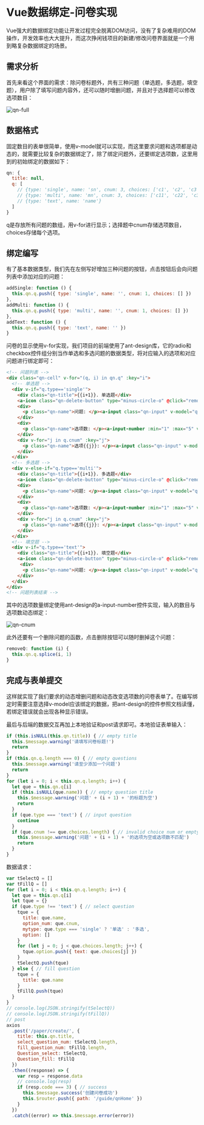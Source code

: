 # Vue数据绑定-问卷实现

Vue强大的数据绑定功能让开发过程完全脱离DOM访问，没有了复杂难用的DOM操作，开发效率也大大提升，而这次挣闲钱项目的新建/修改问卷界面就是一个用到略复杂数据绑定的场景。

## 需求分析

首先来看这个界面的需求：除问卷标题外，共有三种问题（单选题，多选题，填空题），用户除了填写问题内容外，还可以随时增删问题，并且对于选择题可以修改选项数目：

![qn-full](./imgs/qn-full.PNG)

## 数据格式

固定数目的表单很简单，使用v-model就可以实现，而这里要求问题和选项都是动态的，就需要比较复杂的数据绑定了，除了绑定问题外，还要绑定选项数，这里用到的初始绑定的数据如下：

```js
qn: {
  title: null,
  q: [
    // {type: 'single', name: 'sn', cnum: 3, choices: ['c1', 'c2', 'c3']},
    // {type: 'multi', name: 'mn', cnum: 3, choices: ['c11', 'c22', 'c33']},
    // {type: 'text', name: 'name'}
  ]
}
```

q是存放所有问题的数组，用v-for进行显示；选择题中cnum存储选项数目，choices存储每个选项。

## 绑定编写

有了基本数据类型，我们先在左侧写好增加三种问题的按钮，点击按钮后会向问题列表中添加对应的问题：

```js
addSingle: function () {
  this.qn.q.push({ type: 'single', name: '', cnum: 1, choices: [] })
},
addMulti: function () {
  this.qn.q.push({ type: 'multi', name: '', cnum: 1, choices: [] })
},
addText: function () {
  this.qn.q.push({ type: 'text', name: '' })
}
```

问卷的显示使用v-for实现，我们项目的前端使用了ant-design库，它的radio和checkbox控件组分别当作单选和多选问题的数据类型，将对应输入的选项和对应问题进行绑定即可：

```html
<!-- 问题列表 -->
<div class="qn-cell" v-for="(q, i) in qn.q" :key="i">
  <!-- 单选题 -->
  <div v-if="q.type=='single'">
    <div class="qn-title">{{i+1}}. 单选题</div>
    <a-icon class="qn-delete-button" type="minus-circle-o" @click="removeQ(i)" />
    <div>
      <p class="qn-name">问题: </p><a-input class="qn-input" v-model="q.name" />
    </div>
    <div>
      <p class="qn-name">选项数: </p><a-input-number :min="1" :max="5" v-model="q.cnum" />
    </div>
    <div v-for="j in q.cnum" :key="j">
      <p class="qn-name">选项{{j}}: </p><a-input class="qn-input" v-model="q.choices[j-1]" />
    </div>
  </div>
  <!-- 多选题 -->
  <div v-else-if="q.type=='multi'">
    <div class="qn-title">{{i+1}}. 多选题</div>
    <a-icon class="qn-delete-button" type="minus-circle-o" @click="removeQ(i)" />
    <div>
      <p class="qn-name">问题: </p><a-input class="qn-input" v-model="q.name" />
    </div>
    <div>
      <p class="qn-name">选项数: </p><a-input-number :min="1" :max="5" v-model="q.cnum" />
    </div>
    <div v-for="j in q.cnum" :key="j">
      <p class="qn-name">选项{{j}}: </p><a-input class="qn-input" v-model="q.choices[j-1]" />
    </div>
  </div>
  <!-- 填空题 -->
  <div v-if="q.type=='text'">
    <div class="qn-title">{{i+1}}. 填空题</div>
    <a-icon class="qn-delete-button" type="minus-circle-o" @click="removeQ(i)" />
     <div>
      <p class="qn-name">问题: </p><a-input class="qn-input" v-model="q.name" />
    </div>
  </div>
</div>
<!-- 问题列表结束 -->
```

其中的选项数量绑定使用ant-design的a-input-number控件实现，输入的数目与选项数动态绑定：

![qn-cnum](./imgs/qn-cnum.PNG)

此外还要有一个删除问题的函数，点击删除按钮可以随时删掉这个问题：

```js
removeQ: function (i) {
  this.qn.q.splice(i, 1)
}
```

## 完成与表单提交

这样就实现了我们要求的动态增删问题和动态改变选项数的问卷表单了。在编写绑定时需要注意选择v-model应该绑定的数据，把ant-design的控件参照文档读懂，若绑定错误就会出现各种显示错误。

最后与后端的数据交互再加上本地验证和post请求即可。本地验证表单输入：

```js
if (this.isNULL(this.qn.title)) { // empty title
  this.$message.warning('请填写问卷标题!')
  return
}
if (this.qn.q.length === 0) { // empty questions
  this.$message.warning('请至少添加一个问题')
  return
}
for (let i = 0; i < this.qn.q.length; i++) {
  let que = this.qn.q[i]
  if (this.isNULL(que.name)) { // empty question title
    this.$message.warning('问题' + (i + 1) + '的标题为空')
    return
  }
  if (que.type === 'text') { // input question
    continue
  }
  if (que.cnum !== que.choices.length) { // invalid choice num or empty
    this.$message.warning('问题' + (i + 1) + '的选项为空或选项数不匹配')
    return
  }
}
```

数据请求：

```js
var tSelectQ = []
var tFillQ = []
for (let i = 0; i < this.qn.q.length; i++) {
  let que = this.qn.q[i]
  let tque = {}
  if (que.type !== 'text') { // select question
    tque = {
      title: que.name,
      option_num: que.cnum,
      mytype: que.type === 'single' ? '单选' : '多选',
      option: []
    }
    for (let j = 0; j < que.choices.length; j++) {
      tque.option.push({ text: que.choices[j] })
    }
    tSelectQ.push(tque)
  } else { // fill question
    tque = {
      title: que.name
    }
    tFillQ.push(tque)
  }
}
// console.log(JSON.stringify(tSelectQ))
// console.log(JSON.stringify(tFillQ))
// post
axios
  .post('/paper/create/', {
    title: this.qn.title,
    select_question_num: tSelectQ.length,
    fill_question_num: tFillQ.length,
    Question_select: tSelectQ,
    Question_fill: tFillQ
  })
  .then((response) => {
    var resp = response.data
    // console.log(resp)
    if (resp.code === 3) { // success
      this.$message.success('创建问卷成功')
      this.$router.push({ path: '/guide/qnHome' })
    }
  })
  .catch((error) => this.$message.error(error))
```
